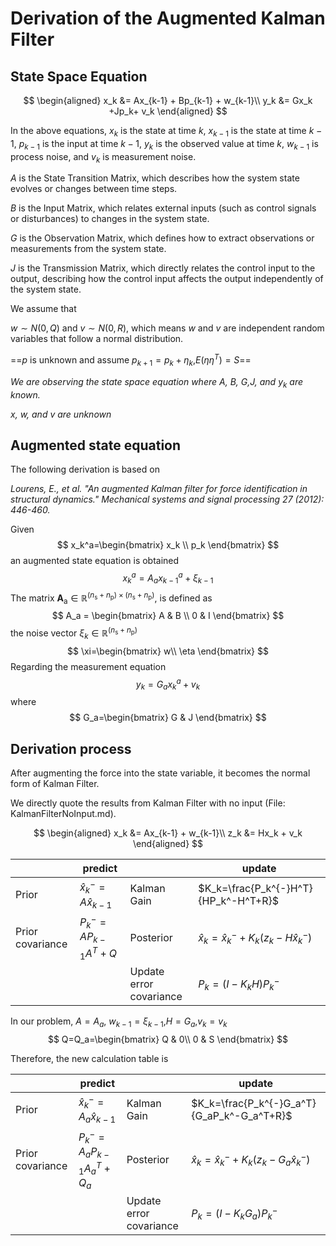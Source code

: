 # Derivation of the Augmented Kalman Filter 

## State Space Equation

$$
\begin{aligned}
x_k &= Ax_{k-1} + Bp_{k-1} + w_{k-1}\\
y_k &= Gx_k +Jp_k+ v_k
\end{aligned}
$$

In the above equations, $x_k$ is the state at time $k$, $x_{k-1}$ is the state at time $k-1$, $p_{k-1}$ is the input at time $k-1$, $y_k$ is the observed value at time $k$, $w_{k-1}$ is process noise, and $v_{k}$ is measurement noise.

$A$ is the State Transition Matrix, which describes how the system state evolves or changes between time steps.

$B$ is the Input Matrix, which relates external inputs (such as control signals or disturbances) to changes in the system state.

$G$ is the Observation Matrix, which defines how to extract observations or measurements from the system state.

$J$ is the Transmission Matrix, which directly relates the control input to the output, describing how the control input affects the output independently of the system state.

We assume that

$w \sim N(0,Q)$ and $v \sim N(0,R)$, which means $w$ and $v$ are independent random variables that follow a normal distribution.

==$p$ is unknown and assume $p_{k+1}=p_k+\eta_k$,$E(\eta\eta^T)=S$==

*We are observing the state space equation where $A$, $B$, $G$,$J$, and $y_k$ are known.*

*$x$, $w$, and $v$ are unknown*

## Augmented state equation

The following derivation is based on 

*Lourens, E., et al. "An augmented Kalman filter for force identification in structural dynamics." Mechanical systems and signal processing 27 (2012): 446-460.*

Given
$$
x_k^a=\begin{bmatrix}
x_k \\
p_k
\end{bmatrix}
$$
an augmented state equation is obtained
$$
x_{k}^a=A_ax_{k-1}^a+\xi_{k-1}
$$
The matrix $\mathbf{A}_{\mathrm{a}} \in \mathbb{R}^{\left(n_{\mathrm{s}}+n_{\mathrm{p}}\right) \times\left(n_{\mathrm{s}}+n_{\mathrm{p}}\right)}$, is defined as 
$$
A_a = \begin{bmatrix}
A & B \\
0 & I
\end{bmatrix}
$$
the noise vector $\xi_k \in \mathbb{R}^{\left(n_{\mathrm{s}}+n_{\mathrm{p}}\right)}$
$$
\xi=\begin{bmatrix}
w\\
\eta
\end{bmatrix}
$$
Regarding the measurement equation
$$
y_k=G_ax^a_{k}+v_k
$$
where
$$
G_a=\begin{bmatrix}
G & J
\end{bmatrix}
$$

## Derivation process

After augmenting the force into the state variable, it becomes the normal form of Kalman Filter. 

We directly quote the results from Kalman Filter with no input (File: KalmanFilterNoInput.md).

$$
\begin{aligned}
x_k &= Ax_{k-1} + w_{k-1}\\
z_k &= Hx_k + v_k
\end{aligned}
$$

|                  | predict                      |                         | update                                                       |
| ---------------- | ---------------------------- | ----------------------- | ------------------------------------------------------------ |
| Prior            | $\hat{x}_k^-=A\hat{x}_{k-1}$ | Kalman Gain             | $K_k=\frac{P_k^{-}H^T}{HP_k^-H^T+R}$                         |
| Prior covariance | $P_k^-=AP_{k-1}A^{T}+Q$      | Posterior               | $\hat{x}_k=\hat{x}_k^-+K_k\left(  z_k-   H \hat{x}_k^-   \right)$ |
|                  |                              | Update error covariance | $P_k=(I-K_k  H)P_k^-$                                        |

In our problem, $A= A_a$, $w_{k-1}=\xi_{k-1}$,$H=G_a$,$v_k=v_k$
$$
Q=Q_a=\begin{bmatrix}
Q & 0\\
0 & S
\end{bmatrix}
$$


Therefore, the new calculation table is

|                  | predict                        |                         | update                                                       |
| ---------------- | ------------------------------ | ----------------------- | ------------------------------------------------------------ |
| Prior            | $\hat{x}_k^-=A_a\hat{x}_{k-1}$ | Kalman Gain             | $K_k=\frac{P_k^{-}G_a^T}{G_aP_k^-G_a^T+R}$                   |
| Prior covariance | $P_k^-=A_aP_{k-1}A_a^{T}+Q_a$  | Posterior               | $\hat{x}_k=\hat{x}_k^-+K_k\left(  z_k-  G_a \hat{x}_k^-   \right)$ |
|                  |                                | Update error covariance | $P_k=(I-K_k  G_a)P_k^-$                                      |

